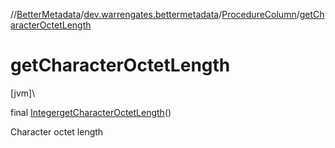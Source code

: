 //[BetterMetadata](../../../index.md)/[dev.warrengates.bettermetadata](../index.md)/[ProcedureColumn](index.md)/[getCharacterOctetLength](get-character-octet-length.md)

# getCharacterOctetLength

[jvm]\

final [Integer](https://docs.oracle.com/javase/8/docs/api/java/lang/Integer.html)[getCharacterOctetLength](get-character-octet-length.md)()

Character octet length
